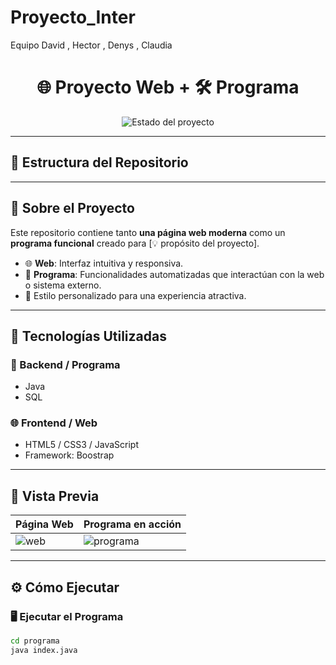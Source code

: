 # Proyecto_Inter
Equipo David , Hector , Denys , Claudia

<h1 align="center">🌐 Proyecto Web + 🛠️ Programa</h1>

<p align="center">
  <img src="https://img.shields.io/badge/Estado-En%20Desarrollo-blue" alt="Estado del proyecto">
</p>

---

## 📁 Estructura del Repositorio



---

## 🧠 Sobre el Proyecto

Este repositorio contiene tanto **una página web moderna** como un **programa funcional** creado para [💡 propósito del proyecto].

- 🌐 **Web**: Interfaz intuitiva y responsiva.
- 🧩 **Programa**: Funcionalidades automatizadas que interactúan con la web o sistema externo.
- 🎨 Estilo personalizado para una experiencia atractiva.

---

## 🚀 Tecnologías Utilizadas

### 🔧 Backend / Programa
- Java
- SQL 

### 🌐 Frontend / Web
- HTML5 / CSS3 / JavaScript 
- Framework: Boostrap

---

## 🌈 Vista Previa

| Página Web | Programa en acción |
|------------|--------------------|
| ![web](https://via.placeholder.com/300x180?text=Vista+Web) | ![programa](https://via.placeholder.com/300x180?text=Vista+Programa) |

---

## ⚙️ Cómo Ejecutar

### 🖥️ Ejecutar el Programa

```bash
cd programa
java index.java
